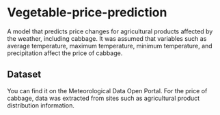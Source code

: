 # Vegetable-price-prediction
A model that predicts price changes for agricultural products affected by the weather, including cabbage.
It was assumed that variables such as average temperature, maximum temperature, minimum temperature, and precipitation affect the price of cabbage.

## Dataset
You can find it on the Meteorological Data Open Portal.
For the price of cabbage, data was extracted from sites such as agricultural product distribution information.
